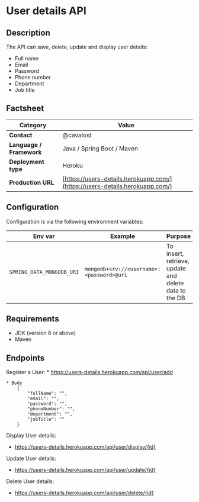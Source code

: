 # User details API

## Description

The API can save, delete, update and display user details:

*  Full name
*  Email
*  Password
*  Phone number
*  Department
*  Job title

## Factsheet

| **Category**              | **Value**                                 |
| ------------------------- | ---------------------------------------- |
| **Contact**               | @cavalost 
| **Language / Framework**  | Java / Spring Boot / Maven
| **Deployment type**       | Heroku
| **Production URL**     | [https://users-details.herokuapp.com/](https://users-details.herokuapp.com/)|

## Configuration

Configuration is via the following environment variables:

| Env var      | Example      | Purpose                   |
| ------------ | ------------ | ------------------------- |
| `SPRING_DATA_MONGODB_URI` | `mongodb+srv://<username>:<password>@uri` | To insert, retrieve, update and delete data to the DB

## Requirements

* JDK (version 8 or above)
* Maven

## Endpoints

Register a User:
    * https://users-details.herokuapp.com/api/user/add

    * Body
        {            
            "fullName": "",
            "email": "",
            "password": "",
            "phoneNumber": "",
            "department": "",
            "jobTitle": ""
        }
        
Display User details:        
* https://users-details.herokuapp.com/api/user/display/{id}

Update User details:        
* https://users-details.herokuapp.com/api/user/update/{id}

Delete User details:        
* https://users-details.herokuapp.com/api/user/delete/{id}

